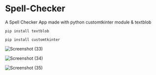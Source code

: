 # Spell-Checker
A Spell Checker App made with python customtkinter module & textblob

```
pip install textblob
```
```
pip install customtkinter
```

![Screenshot (33)](https://github.com/user-attachments/assets/1c00b2a4-cb09-46d5-9356-f07b95880056)

![Screenshot (34)](https://github.com/user-attachments/assets/58e363c3-c223-422e-afc6-4966dee9d677)

![Screenshot (35)](https://github.com/user-attachments/assets/9a24e638-5ec8-4629-9148-612a7285ced1)
